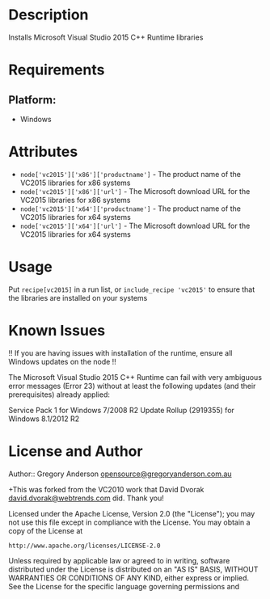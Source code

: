 Description
===========

Installs Microsoft Visual Studio 2015 C++ Runtime libraries

Requirements
============

## Platform:

* Windows

Attributes
==========

* `node['vc2015']['x86']['productname']` - The product name of the VC2015 libraries for x86 systems
* `node['vc2015']['x86']['url']` - The Microsoft download URL for the VC2015 libraries for x86 systems
* `node['vc2015']['x64']['productname']` - The product name of the VC2015 libraries for x64 systems
* `node['vc2015']['x64']['url']` - The Microsoft download URL for the VC2015 libraries for x64 systems


Usage
=====

Put `recipe[vc2015]` in a run list, or `include_recipe 'vc2015'` to ensure that the libraries are installed on your systems


Known Issues
============

!! If you are having issues with installation of the runtime, ensure all Windows updates on the node !!

The Microsoft Visual Studio 2015 C++ Runtime can fail with very ambiguous error messages (Error 23) without at least the following
updates (and their prerequisites) already applied:

Service Pack 1 for Windows 7/2008 R2
Update Rollup (2919355) for Windows 8.1/2012 R2


License and Author
==================

Author:: Gregory Anderson <opensource@gregoryanderson.com.au>

+This was forked from the VC2010 work that David Dvorak <david.dvorak@webtrends.com> did. Thank you!

Licensed under the Apache License, Version 2.0 (the "License");
you may not use this file except in compliance with the License.
You may obtain a copy of the License at

    http://www.apache.org/licenses/LICENSE-2.0

Unless required by applicable law or agreed to in writing, software
distributed under the License is distributed on an "AS IS" BASIS,
WITHOUT WARRANTIES OR CONDITIONS OF ANY KIND, either express or implied.
See the License for the specific language governing permissions and
